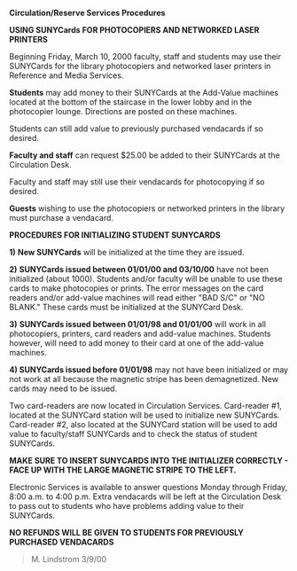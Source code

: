 **Circulation/Reserve Services Procedures**

**USING SUNYCards FOR PHOTOCOPIERS AND NETWORKED LASER PRINTERS**

Beginning Friday, March 10, 2000 faculty, staff and students may use their SUNYCards for the library photocopiers and networked laser printers in Reference and Media Services.

**Students** may add money to their SUNYCards at the Add-Value machines located at the bottom of the staircase in the lower lobby and in the photocopier lounge. Directions are posted on these machines.

Students can still add value to previously purchased vendacards if so desired.

**Faculty and staff** can request $25.00 be added to their SUNYCards at the Circulation Desk.

Faculty and staff may still use their vendacards for photocopying if so desired.

**Guests** wishing to use the photocopiers or networked printers in the library must purchase a vendacard.

**PROCEDURES FOR INITIALIZING STUDENT SUNYCARDS**

**1)** **New SUNYCards** will be initialized at the time they are issued.

**2)** **SUNYCards issued between 01/01/00 and 03/10/00** have not been initialized (about 1000). Students and/or faculty will be unable to use these cards to make photocopies or prints. The error messages on the card readers and/or add-value machines will read either "BAD S/C" or "NO BLANK." These cards must be initialized at the SUNYCard Desk.

**3)** **SUNYCards issued between 01/01/98 and 01/01/00** will work in all photocopiers, printers, card readers and add-value machines. Students however, will need to add money to their card at one of the add-value machines.

**4) SUNYCards issued before 01/01/98** may not have been initialized or may not work at all because the magnetic stripe has been demagnetized. New cards may need to be issued.

Two card-readers are now located in Circulation Services. Card-reader \#1, located at the SUNYCard station will be used to initialize new SUNYCards. Card-reader \#2, also located at the SUNYCard station will be used to add value to faculty/staff SUNYCards and to check the status of student SUNYCards.

**MAKE SURE TO INSERT SUNYCARDS INTO THE INITIALIZER CORRECTLY - FACE UP WITH THE LARGE MAGNETIC STRIPE TO THE LEFT.**

Electronic Services is available to answer questions Monday through Friday, 8:00 a.m. to 4:00 p.m. Extra vendacards will be left at the Circulation Desk to pass out to students who have problems adding value to their SUNYCards.

**NO REFUNDS WILL BE GIVEN TO STUDENTS FOR PREVIOUSLY PURCHASED VENDACARDS**

> M. Lindstrom 3/9/00
